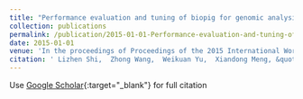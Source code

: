 ```yaml
---
title: "Performance evaluation and tuning of biopig for genomic analysis"
collection: publications
permalink: /publication/2015-01-01-Performance-evaluation-and-tuning-of-biopig-for-genomic-analysis
date: 2015-01-01
venue: 'In the proceedings of Proceedings of the 2015 International Workshop on Data-Intensive Scalable Computing Systems'
citation: ' Lizhen Shi,  Zhong Wang,  Weikuan Yu,  Xiandong Meng, &quot;Performance evaluation and tuning of biopig for genomic analysis.&quot; In the proceedings of Proceedings of the 2015 International Workshop on Data-Intensive Scalable Computing Systems, 2015.'
---
```

Use [Google Scholar](https://scholar.google.com/scholar?q=Performance+evaluation+and+tuning+of+biopig+for+genomic+analysis){:target="_blank"} for full citation